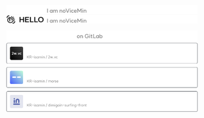 ![Header - Hello](./images/dark/header_hello.png#gh-dark-mode-only)
![Header - Hello](./images/light/header_hello.png#gh-light-mode-only)

![Header - Hello](./images/dark/repositories.png#gh-dark-mode-only)